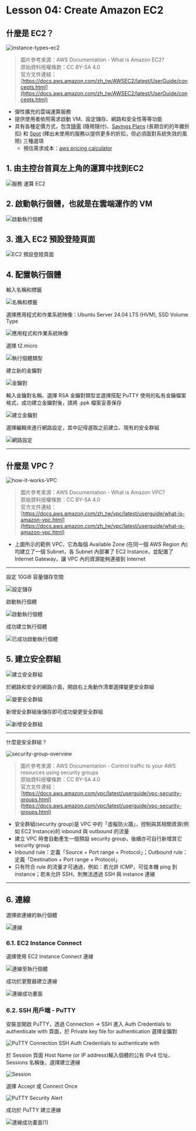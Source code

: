 # Lesson 04: Create Amazon EC2

## 什麼是 EC2？

![instance-types-ec2](https://github.com/user-attachments/assets/6f5a43d0-43f9-4c24-b42f-0c3c6644898a)
> 圖片參考來源：AWS Documentation - What is Amazon EC2?  
> 原始資料授權條款：CC BY-SA 4.0  
> 官方文件連結：[https://docs.aws.amazon.com/zh_tw/AWSEC2/latest/UserGuide/concepts.html](https://docs.aws.amazon.com/zh_tw/AWSEC2/latest/UserGuide/concepts.html)

* 彈性擴充的雲端運算服務
* 提供使用者依照需求啟動 VM、設定儲存、網路和安全性等等功能
* 具有各種定價方式，包含[隨需](https://aws.amazon.com/tw/ec2/pricing/on-demand/) (隨用隨付)、[Savings Plans](https://aws.amazon.com/tw/savingsplans/compute-pricing/) (長期合約的年繳折扣) 和 [Spot](https://aws.amazon.com/tw/ec2/spot/pricing/) (釋出未使用的服務以提供更多的折扣，但必須面對系統失效的風險) 三種選項
  * 預估需求成本：[aws pricing calculator](https://calculator.aws/#/)

## 1. 由主控台首頁左上角的運算中找到EC2

![服務 運算 EC2](https://github.com/user-attachments/assets/1b64d438-d38c-4862-9c1f-e349e245f560)

## 2. 啟動執行個體，也就是在雲端運作的 VM

![啟動執行個體](https://github.com/user-attachments/assets/b458b89a-d2f3-4416-b329-23a1321b15d7)

## 3. 進入 EC2 預設登陸頁面

![EC2 預設登陸頁面](https://github.com/user-attachments/assets/7dd1e5da-a113-475a-9fdd-715f720c9920)

## 4. 配置執行個體

輸入名稱和標籤

![名稱和標籤](https://github.com/user-attachments/assets/5f29e5ad-b8bc-44c7-9c55-454594ceeb1c)

選擇應用程式和作業系統映像：Ubuntu Server 24.04 LTS (HVM), SSD Volume Type

![應用程式和作業系統映像](https://github.com/user-attachments/assets/9149f419-82e8-49b7-a69e-3622a0ba3fb2)

選擇 t2.micro

![執行個體類型](https://github.com/user-attachments/assets/be0861da-f14f-4850-addd-4fe9dbcfae31)

建立新的金鑰對

![金鑰對](https://github.com/user-attachments/assets/85ab28b5-d150-4024-81f4-4aa229362265)

輸入金鑰對名稱、選擇 RSA 金鑰對類型並選擇搭配 PuTTY 使用的私有金鑰檔案格式，成功建立金鑰對後，請將 .ppk 檔案妥善保存

![建立金鑰對](https://github.com/user-attachments/assets/d6280f70-86be-4d0c-a25e-3e7f7af1ef02)

選擇編輯來進行網路設定，其中記得選取之前建立、現有的安全群組

![網路設定](https://github.com/user-attachments/assets/f27ab17f-8b20-44f8-b751-6d7bf6c3d380)

---

## 什麼是 VPC？

![how-it-works-VPC](https://github.com/user-attachments/assets/f0b8f5e6-67f0-4ca5-9765-e95168e64f45)
> 圖片參考來源：AWS Documentation - What is Amazon VPC?  
> 原始資料授權條款：CC BY-SA 4.0  
> 官方文件連結：[https://docs.aws.amazon.com/zh_tw/vpc/latest/userguide/what-is-amazon-vpc.html](https://docs.aws.amazon.com/zh_tw/vpc/latest/userguide/what-is-amazon-vpc.html)  

* 上圖所示的範例 VPC，它為每個 Available Zone (在同一個 AWS Region 內) 均建立了一個 Subnet，各 Subnet 內部署了 EC2 Instance，並配置了 Internet Gateway，讓 VPC 內的資源能夠連接到 Internet

---

設定 10GiB 容量儲存空間

![設定儲存](https://github.com/user-attachments/assets/939e578e-218e-48cd-86db-5fdc7fb468ac)

啟動執行個體

![啟動執行個體](https://github.com/user-attachments/assets/54f94d45-9653-478a-b42a-c7e2597ca4ae)

成功建立執行個體

![已成功啟動執行個體](https://github.com/user-attachments/assets/28fed2de-d461-470a-8bc3-527d30915ec7)

## 5. 建立安全群組

![建立安全群組](https://github.com/user-attachments/assets/35cbfcea-41e7-42e1-9482-bb13e994563d)

於網路和安全的網路介面，開啟右上角動作清單選擇變更安全群組

![變更安全群組](https://github.com/user-attachments/assets/4e875ff0-f023-4024-bbce-3dc853398a91)

新增安全群組後儲存即可成功變更安全群組

![新增安全群組](https://github.com/user-attachments/assets/244defd7-006a-4827-9316-ad807b26bebf)

---

什麼是安全群組？

![security-group-overview](https://github.com/user-attachments/assets/cd86a576-0b9d-403a-8cbe-8a88bf8ef4f1)

> 圖片參考來源：AWS Documentation - Control traffic to your AWS resources using security groups  
> 原始資料授權條款：CC BY-SA 4.0  
> 官方文件連結：[https://docs.aws.amazon.com/vpc/latest/userguide/vpc-security-groups.html](https://docs.aws.amazon.com/vpc/latest/userguide/vpc-security-groups.html)  

* 安全群組(security group)是 VPC 中的「虛擬防火牆」，控制與其相關資源(例如 EC2 Instance)的 inbound 與 outbound 的流量
* 建立 VPC 時會自動產生一個預設 security group，後續亦可自行新增其它 security group  
* Inbound rule：定義「Source + Port range + Protocol」；Outbound rule：定義「Destination + Port range + Protocol」
* 只有符合 rule 的流量才可通過，例如：若允許 ICMP，可從本機 ping 到 instance；若未允許 SSH，則無法透過 SSH 與 instance 連線  

---

## 6. 連線

選擇欲連線的執行個體

![連線](https://github.com/user-attachments/assets/456538c3-829b-4886-b370-174c542aed81)

### 6.1. EC2 Instance Connect

選擇使用 EC2 Instance Connect 連線

![連線至執行個體](https://github.com/user-attachments/assets/0c5580b3-eca4-4c2a-951d-4f6fdea80f3e)

成功於瀏覽器建立連線

![連線成功畫面](https://github.com/user-attachments/assets/b14f3b94-5453-4767-b155-526e8dcefffe)

### 6.2. SSH 用戶端 - PuTTY

安裝並開啟 PuTTY，透過 Connection -> SSH 進入 Auth Credentials to authenticate with 頁面，於 Private key file for authentication 選擇金鑰對

![PuTTY Connection SSH Auth Credentials to authenticate with](https://github.com/user-attachments/assets/501d6b48-223b-4339-9b6d-9b9b90b7da60)

於 Session 頁面 Host Name (or IP address)輸入個體的公有 IPv4 位址、Sessions 名稱後，選擇建立連線

![Session](https://github.com/user-attachments/assets/5704043d-3d75-4c05-9c01-2c0bafab33e5)

選擇 Accept 或 Connect Once

![PuTTY Security Alert](https://github.com/user-attachments/assets/edc46371-82fe-4183-b25d-4301630277b8)

成功於 PuTTY 建立連線

![連線成功畫面(1)](https://github.com/user-attachments/assets/90a2bc0a-490b-40c3-b304-8a2199b5b614)

